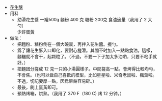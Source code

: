 - [花生酥](https://www.xiachufang.com/recipe/102153282/)
- 用料
	- 幼滑花生醬	一罐500g
	  麵粉	400 克
	  糖粉	200克
	  食油適量（我用了 2 大勺）	
	  少許蛋黃
- 做法：
	- 把麵粉、糖粉倒在一個大碗裏，再拌入花生醬。攪勻。
	- 爲了讓花生酥入口即化，要耐心搓滑。其間不时加入一點點食油。這樣，麵糰就不會干，起颗粒了。（不過，不要一下子加太多油喲，只要不粘手就好。）
	- 把麵团分搓成 12 克一只的小湯圓樣子。中間搓高一點。會烤得比較均勻，不會焦。（也可以做自己喜歡的模型，比如星星啦、米奇老鼠啦、楓葉啦。不過，切記要厚一點。因爲酥餅容易碎。）
	- 最後，刷上蛋黃即可。
	- 預熱烤箱，烘熟。（我用了 370 F（180 C) 烤 12 分钟。）